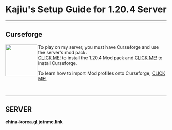 <h1 align="center">Kajiu's Setup Guide for 1.20.4 Server</h1>

---

## Curseforge

<img align="left" src="https://static.wikia.nocookie.net/minecraft-esp/images/1/13/CurseForge_Logo.png/revision/latest?cb=20220808083438&path-prefix=es" width="100">

To play on my server, you must have Curseforge and use the server's mod pack.  
[CLICK ME!](https://github.com/Slided/tmobile/raw/refs/heads/currentmodpack/Kajiu's%20Fabric%20Server%20-%20CF%20Pack%201.20.4.zip) to install the 1.20.4 Mod pack and [CLICK ME!](https://download.curseforge.com) to install Curseforge.  

To learn how to import Mod profiles onto Curseforge, [CLICK ME!](https://example.com/import-guide)

<br clear="left"/>

---

## SERVER

**china-korea.gl.joinmc.link**
